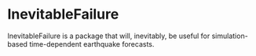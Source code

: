 # InevitableFailure

InevitableFailure is a package that will, inevitably, be useful for
simulation-based time-dependent earthquake forecasts.
